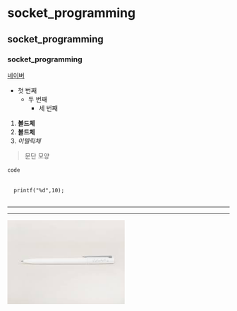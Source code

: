 # socket_programming
## socket_programming
### socket_programming

[네이버](https://naver.com)

- 첫 번째
  - 두 번째
    - 세 번째

1. **볼드체**
2. __볼드체__
3. *이텔릭체*

>문단 모양

```
code
```

<pre>
  <code>
  printf("%d",10);
  </code>
</pre>

* * *
<hr/>

<img width="" height="" src="./png/a.png"></img>
